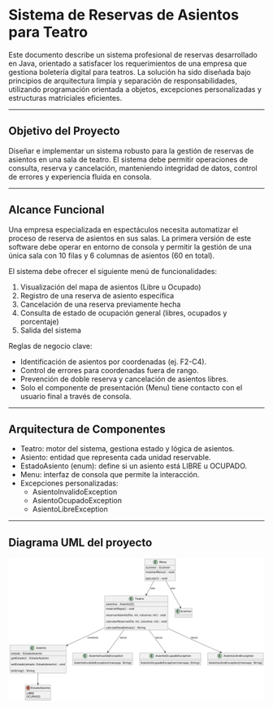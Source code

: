 # Sistema de Reservas de Asientos para Teatro

Este documento describe un sistema profesional de reservas desarrollado en Java, orientado a satisfacer los requerimientos de una empresa que gestiona boletería digital para teatros. La solución ha sido diseñada bajo principios de arquitectura limpia y separación de responsabilidades, utilizando programación orientada a objetos, excepciones personalizadas y estructuras matriciales eficientes.

---

## Objetivo del Proyecto

Diseñar e implementar un sistema robusto para la gestión de reservas de asientos en una sala de teatro. El sistema debe permitir operaciones de consulta, reserva y cancelación, manteniendo integridad de datos, control de errores y experiencia fluida en consola.

---

## Alcance Funcional

Una empresa especializada en espectáculos necesita automatizar el proceso de reserva de asientos en sus salas. La primera versión de este software debe operar en entorno de consola y permitir la gestión de una única sala con 10 filas y 6 columnas de asientos (60 en total).

El sistema debe ofrecer el siguiente menú de funcionalidades:

1. Visualización del mapa de asientos (Libre u Ocupado)
2. Registro de una reserva de asiento específica
3. Cancelación de una reserva previamente hecha
4. Consulta de estado de ocupación general (libres, ocupados y porcentaje)
5. Salida del sistema

 Reglas de negocio clave:
- Identificación de asientos por coordenadas (ej. F2-C4).
- Control de errores para coordenadas fuera de rango.
- Prevención de doble reserva y cancelación de asientos libres.
- Solo el componente de presentación (Menu) tiene contacto con el usuario final a través de consola.

---

## Arquitectura de Componentes

- Teatro: motor del sistema, gestiona estado y lógica de asientos.
- Asiento: entidad que representa cada unidad reservable.
- EstadoAsiento (enum): define si un asiento está LIBRE u OCUPADO.
- Menu: interfaz de consola que permite la interacción.
- Excepciones personalizadas:
  - AsientoInvalidoException
  - AsientoOcupadoException
  - AsientoLibreException

---

## Diagrama UML del proyecto

![Diagrama UML del sistema](uml.png)
